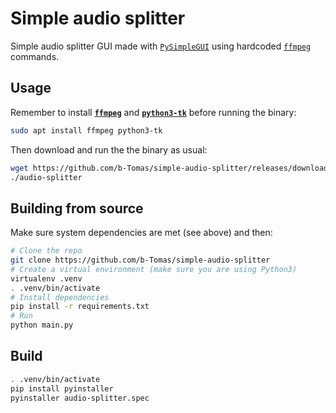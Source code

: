 # Simple audio splitter

Simple audio splitter GUI made with [`PySimpleGUI`](https://www.pysimplegui.org/en/latest/) using hardcoded [`ffmpeg`](https://www.ffmpeg.org/) commands.

## Usage

Remember to install [**`ffmpeg`**](https://www.ffmpeg.org/) and [**`python3-tk`**](https://docs.python.org/3/library/tkinter.html) before running the binary:

```sh
sudo apt install ffmpeg python3-tk
```

Then download and run the the binary as usual:

```sh
wget https://github.com/b-Tomas/simple-audio-splitter/releases/download/v0.1.0/audio-splitter
./audio-splitter
```

## Building from source

Make sure system dependencies are met (see above) and then:

```sh
# Clone the repo
git clone https://github.com/b-Tomas/simple-audio-splitter
# Create a virtual environment (make sure you are using Python3)
virtualenv .venv
. .venv/bin/activate
# Install dependencies
pip install -r requirements.txt
# Run
python main.py
```

## Build

```sh
. .venv/bin/activate
pip install pyinstaller
pyinstaller audio-splitter.spec
```
